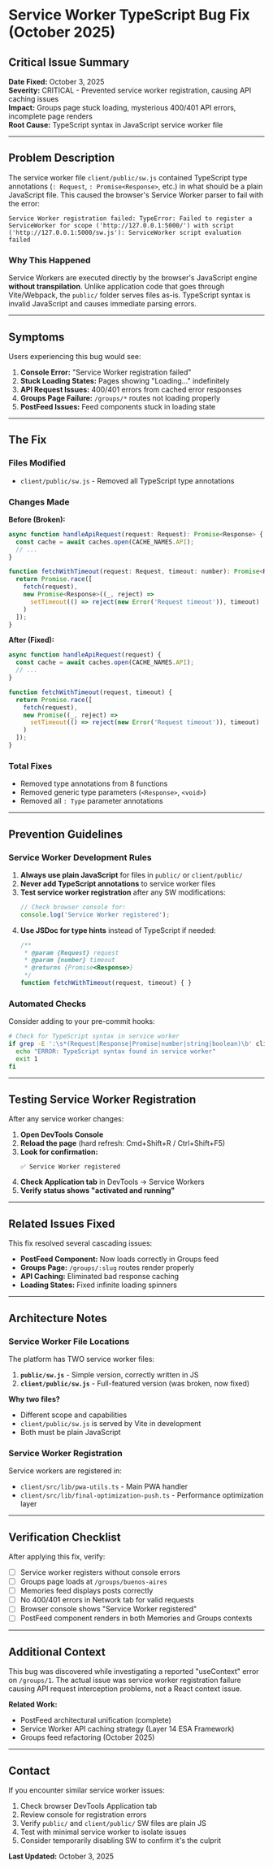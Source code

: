# Service Worker TypeScript Bug Fix (October 2025)

## Critical Issue Summary

**Date Fixed:** October 3, 2025  
**Severity:** CRITICAL - Prevented service worker registration, causing API caching issues  
**Impact:** Groups page stuck loading, mysterious 400/401 API errors, incomplete page renders  
**Root Cause:** TypeScript syntax in JavaScript service worker file

---

## Problem Description

The service worker file `client/public/sw.js` contained TypeScript type annotations (`: Request`, `: Promise<Response>`, etc.) in what should be a plain JavaScript file. This caused the browser's Service Worker parser to fail with the error:

```
Service Worker registration failed: TypeError: Failed to register a ServiceWorker for scope ('http://127.0.0.1:5000/') with script ('http://127.0.0.1:5000/sw.js'): ServiceWorker script evaluation failed
```

### Why This Happened

Service Workers are executed directly by the browser's JavaScript engine **without transpilation**. Unlike application code that goes through Vite/Webpack, the `public/` folder serves files as-is. TypeScript syntax is invalid JavaScript and causes immediate parsing errors.

---

## Symptoms

Users experiencing this bug would see:

1. **Console Error:** "Service Worker registration failed"
2. **Stuck Loading States:** Pages showing "Loading..." indefinitely
3. **API Request Issues:** 400/401 errors from cached error responses
4. **Groups Page Failure:** `/groups/*` routes not loading properly
5. **PostFeed Issues:** Feed components stuck in loading state

---

## The Fix

### Files Modified
- `client/public/sw.js` - Removed all TypeScript type annotations

### Changes Made

**Before (Broken):**
```javascript
async function handleApiRequest(request: Request): Promise<Response> {
  const cache = await caches.open(CACHE_NAMES.API);
  // ...
}

function fetchWithTimeout(request: Request, timeout: number): Promise<Response> {
  return Promise.race([
    fetch(request),
    new Promise<Response>((_, reject) =>
      setTimeout(() => reject(new Error('Request timeout')), timeout)
    )
  ]);
}
```

**After (Fixed):**
```javascript
async function handleApiRequest(request) {
  const cache = await caches.open(CACHE_NAMES.API);
  // ...
}

function fetchWithTimeout(request, timeout) {
  return Promise.race([
    fetch(request),
    new Promise((_, reject) =>
      setTimeout(() => reject(new Error('Request timeout')), timeout)
    )
  ]);
}
```

### Total Fixes
- Removed type annotations from 8 functions
- Removed generic type parameters (`<Response>`, `<void>`)
- Removed all `: Type` parameter annotations

---

## Prevention Guidelines

### Service Worker Development Rules

1. **Always use plain JavaScript** for files in `public/` or `client/public/`
2. **Never add TypeScript annotations** to service worker files
3. **Test service worker registration** after any SW modifications:
   ```javascript
   // Check browser console for:
   console.log('Service Worker registered');
   ```
4. **Use JSDoc for type hints** instead of TypeScript if needed:
   ```javascript
   /**
    * @param {Request} request
    * @param {number} timeout
    * @returns {Promise<Response>}
    */
   function fetchWithTimeout(request, timeout) { }
   ```

### Automated Checks

Consider adding to your pre-commit hooks:
```bash
# Check for TypeScript syntax in service worker
if grep -E ':\s*(Request|Response|Promise|number|string|boolean)\b' client/public/sw.js; then
  echo "ERROR: TypeScript syntax found in service worker"
  exit 1
fi
```

---

## Testing Service Worker Registration

After any service worker changes:

1. **Open DevTools Console**
2. **Reload the page** (hard refresh: Cmd+Shift+R / Ctrl+Shift+F5)
3. **Look for confirmation:**
   ```
   ✅ Service Worker registered
   ```
4. **Check Application tab** in DevTools → Service Workers
5. **Verify status shows "activated and running"**

---

## Related Issues Fixed

This fix resolved several cascading issues:

- **PostFeed Component:** Now loads correctly in Groups feed
- **Groups Page:** `/groups/:slug` routes render properly
- **API Caching:** Eliminated bad response caching
- **Loading States:** Fixed infinite loading spinners

---

## Architecture Notes

### Service Worker File Locations

The platform has TWO service worker files:

1. **`public/sw.js`** - Simple version, correctly written in JS
2. **`client/public/sw.js`** - Full-featured version (was broken, now fixed)

**Why two files?**
- Different scope and capabilities
- `client/public/sw.js` is served by Vite in development
- Both must be plain JavaScript

### Service Worker Registration

Service workers are registered in:
- `client/src/lib/pwa-utils.ts` - Main PWA handler
- `client/src/lib/final-optimization-push.ts` - Performance optimization layer

---

## Verification Checklist

After applying this fix, verify:

- [ ] Service worker registers without console errors
- [ ] Groups page loads at `/groups/buenos-aires`
- [ ] Memories feed displays posts correctly
- [ ] No 400/401 errors in Network tab for valid requests
- [ ] Browser console shows "Service Worker registered"
- [ ] PostFeed component renders in both Memories and Groups contexts

---

## Additional Context

This bug was discovered while investigating a reported "useContext" error on `/groups/1`. The actual issue was service worker registration failure causing API request interception problems, not a React context issue.

**Related Work:**
- PostFeed architectural unification (complete)
- Service Worker API caching strategy (Layer 14 ESA Framework)
- Groups feed refactoring (October 2025)

---

## Contact

If you encounter similar service worker issues:

1. Check browser DevTools Application tab
2. Review console for registration errors
3. Verify `public/` and `client/public/` SW files are plain JS
4. Test with minimal service worker to isolate issues
5. Consider temporarily disabling SW to confirm it's the culprit

**Last Updated:** October 3, 2025
